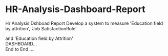 # HR-Analysis-Dashboard-Report
Hr Analysis Dshboad Report 
Develop a system to measure 'Education field by attrition', 
'Job SatisfactionRole'
                                     
and 'Education field by Attrition'    
DASHBOARD...  
End to End ....
